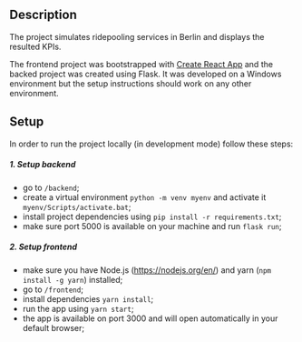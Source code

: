 ## Description

The project simulates ridepooling services in Berlin and displays the resulted KPIs.

The frontend project was bootstrapped with [Create React App](https://github.com/facebook/create-react-app) and the backed project was created using Flask. It was developed on a Windows environment but the setup instructions should work on any other environment.

## Setup

In order to run the project locally (in development mode) follow these steps:

##### 1. Setup backend

- go to `/backend`;
- create a virtual environment `python -m venv myenv` and activate it `myenv/Scripts/activate.bat`;
- install project dependencies using `pip install -r requirements.txt`;
- make sure port 5000 is available on your machine and run `flask run`;


##### 2. Setup frontend

- make sure you have Node.js (https://nodejs.org/en/) and yarn (`npm install -g yarn`) installed;
- go to `/frontend`;
- install dependencies `yarn install`;
- run the app using `yarn start`;
- the app is available on port 3000 and will open automatically in your default browser;

